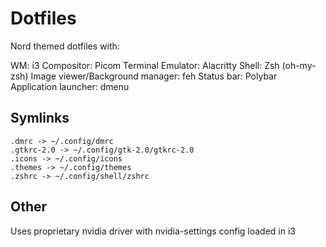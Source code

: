 # Dotfiles
Nord themed dotfiles with:

WM: i3
Compositor: Picom
Terminal Emulator: Alacritty
Shell: Zsh (oh-my-zsh)
Image viewer/Background manager: feh
Status bar: Polybar
Application launcher: dmenu

## Symlinks
```
.dmrc -> ~/.config/dmrc
.gtkrc-2.0 -> ~/.config/gtk-2.0/gtkrc-2.0
.icons -> ~/.config/icons
.themes -> ~/.config/themes
.zshrc -> ~/.config/shell/zshrc
```

## Other
Uses proprietary nvidia driver with nvidia-settings config loaded in i3

